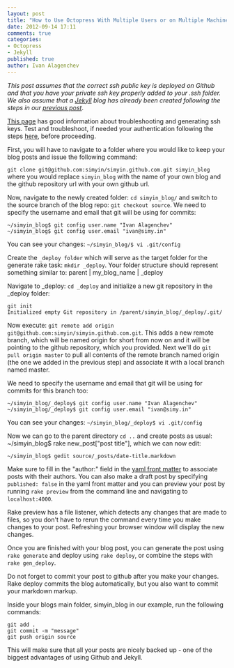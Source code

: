```yaml
---
layout: post
title: "How to Use Octopress With Multiple Users or on Multiple Machines"
date: 2012-09-14 17:11
comments: true
categories: 
- Octopress
- Jekyll
published: true
author: Ivan Alagenchev
---
```


*This post assumes that the correct ssh public key is deployed on Github and that you have your private ssh key properly added to your .ssh folder.
We also assume that a [Jekyll](https://github.com/mojombo/jekyll/wiki) blog has already been created following the steps in our [previous post](http://simyin.github.com/blog/2012/09/12/setting-up-an-octopress-blog-on-github/)*.

[This page](https://help.github.com/categories/56/articles) has good information about troubleshooting and generating ssh keys.
Test and troubleshoot, if needed your authentication following the steps [here](https://help.github.com/articles/error-permission-denied-publickey), before proceeding.

First, you will have to navigate to a folder where you would like to keep your blog posts and issue the following command:
 
``git clone git@github.com:simyin/simyin.github.com.git simyin_blog`` where you would replace `simyin_blog` with the name of your own blog and the github repository url with your own github url.

Now, navigate to the newly created folder: `cd simyin_blog/` and switch to the source branch of the blog repo: `git checkout source`.
We need to specify the username and email that git will be using for commits: 

>
    ~/simyin_blog$ git config user.name "Ivan Alagenchev" 
    ~/simyin_blog$ git config user.email "ivan@simy.in"

You can see your changes: `~/simyin_blog/$ vi .git/config`
 
Create the `_deploy folder` which will serve as the target folder for the generate rake task: `mkdir _deploy`.
Your folder structure should represent something similar to: 
       parent
          |
    my_blog_name
          |
      _deploy
      
Navigate to _deploy: `cd _deploy` and initialize a new git repository in the _deploy folder: 
>
    git init
    Initialized empty Git repository in /parent/simyin_blog/_deploy/.git/
    
Now execute: `git remote add origin git@github.com:simyin/simyin.github.com.git`. This adds a new remote branch, which will be named origin for short from now on and it will be pointing to the github repository, which you provided.
Next we'll do `git pull origin master` to pull all contents of the remote branch named origin (the one we added in the previous step) and associate it with a local branch named master.

We need to specify the username and email that git will be using for commits for this branch too: 

>
    ~/simyin_blog/_deploy$ git config user.name "Ivan Alagenchev" 
    ~/simyin_blog/_deploy$ git config user.email "ivan@simy.in"

You can see your changes: `~/simyin_blog/_deploy$ vi .git/config`

Now we can go to the parent directory `cd ..` and create posts as usual: ~/simyin_blog$ rake new_post["post title"], which we can now edit:

`~/simyin_blog$ gedit source/_posts/date-title.markdown`

Make sure to fill in the "author:" field in the [yaml front matter](https://github.com/mojombo/jekyll/wiki/yaml-front-matter) to associate posts with their authors. 
You can also make a draft post by specifying `published: false` in the yaml front matter and you can preview your post by running `rake preview` from the command line and navigating to `localhost:4000`.

Rake preview has a file listener, which detects any changes that are made to files, so you don't have to rerun the command every time you make changes to your post. Refreshing your browser window will display the new changes.

Once you are finished with your blog post, you can generate the post using `rake generate` and deploy using `rake deploy`, or combine the steps with `rake gen_deploy`.

Do not forget to commit your post to github after you make your changes. Rake deploy commits the blog automatically, but you also want to commit your markdown markup. 

Inside your blogs main folder, simyin_blog in our example, run the following commands:

>
    git add .
    git commit -m "message"
    git push origin source
    
This will make sure that all your posts are nicely backed up - one of the biggest advantages of using Github and Jekyll.



